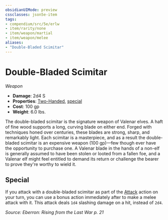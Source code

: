 ```yaml
---
obsidianUIMode: preview
cssclasses: json5e-item
tags:
- compendium/src/5e/erlw
- item/rarity/none
- item/weapon/martial
- item/weapon/melee
aliases: 
- "Double-Bladed Scimitar"
---
```

# Double-Bladed Scimitar
*Weapon*  

- **Damage**: 2d4 S
- **Properties**: [Two-Handed](Mechanics/Rules/item-properties.md#Two-Handed), [special](Mechanics/Rules/item-properties.md#Special%20Weapons)
- **Cost**: 100 gp
- **Weight**: 6.0 lbs.

The double-bladed scimitar is the signature weapon of Valenar elves. A haft of fine wood supports a long, curving blade on either end. Forged with techniques honed over centuries, these blades are strong, sharp, and remarkably light. Each scimitar is a masterpiece, and as a result the double-bladed scimitar is an expensive weapon (100 gp)—few though ever have the opportunity to purchase one. A Valenar blade in the hands of a non-elf is generally assumed to have been stolen or looted from a fallen foe, and a Valenar elf might feel entitled to demand its return or challenge the bearer to prove they're worthy to wield it.

## Special

If you attack with a double-bladed scimitar as part of the [Attack](Mechanics/Rules/actions.md#Attack) action on your turn, you can use a bonus action immediately after to make a melee attack with it. This attack deals `1d4` slashing damage on a hit, instead of `2d4`.

*Source: Eberron: Rising from the Last War p. 21*